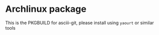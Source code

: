 # Archlinux package

This is the PKGBUILD for asciii-git, please install using `yaourt` or similar tools
